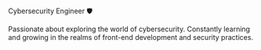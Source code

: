 Cybersecurity Engineer 🛡️

Passionate about exploring the world of cybersecurity. Constantly learning and growing in the realms of front-end development and security practices.
